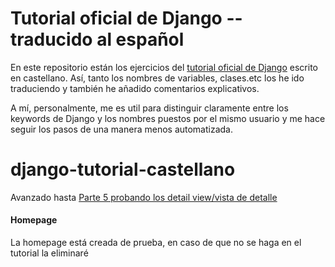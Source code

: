 # Tutorial oficial de Django -- traducido al español

En este repositorio están los ejercicios del [tutorial oficial de Django](https://docs.djangoproject.com/es/5.0/intro/) escrito en castellano. Así, tanto los nombres de variables, clases.etc los he ido traduciendo y también he añadido comentarios explicativos.

A mí, personalmente, me es util para distinguir claramente entre los keywords de Django y los nombres puestos por el mismo usuario y me hace seguir los pasos de una manera menos automatizada.

# django-tutorial-castellano
Avanzado hasta [Parte 5 probando los detail view/vista de detalle](https://docs.djangoproject.com/es/5.0/intro/tutorial05/#testing-the-detailview)


#### Homepage

La homepage está creada de prueba, en caso de que no se haga en el tutorial la eliminaré
